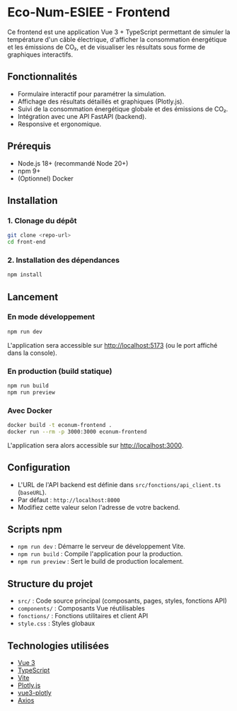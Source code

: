 # Eco-Num-ESIEE - Frontend

Ce frontend est une application Vue 3 + TypeScript permettant de simuler la température d'un câble électrique,
d'afficher la consommation énergétique et les émissions de CO₂, et de visualiser les résultats sous forme de graphiques
interactifs.

## Fonctionnalités

- Formulaire interactif pour paramétrer la simulation.
- Affichage des résultats détaillés et graphiques (Plotly.js).
- Suivi de la consommation énergétique globale et des émissions de CO₂.
- Intégration avec une API FastAPI (backend).
- Responsive et ergonomique.

## Prérequis

- Node.js 18+ (recommandé Node 20+)
- npm 9+
- (Optionnel) Docker

## Installation

### 1. Clonage du dépôt

```bash
git clone <repo-url>
cd front-end
```

### 2. Installation des dépendances

```bash
npm install
```

## Lancement

### En mode développement

```bash
npm run dev
```

L'application sera accessible sur [http://localhost:5173](http://localhost:5173) (ou le port affiché dans la console).

### En production (build statique)

```bash
npm run build
npm run preview
```

### Avec Docker

```bash
docker build -t econum-frontend .
docker run --rm -p 3000:3000 econum-frontend
```

L'application sera alors accessible sur [http://localhost:3000](http://localhost:3000).

## Configuration

- L'URL de l'API backend est définie dans `src/fonctions/api_client.ts` (`baseURL`).
- Par défaut : `http://localhost:8000`
- Modifiez cette valeur selon l'adresse de votre backend.

## Scripts npm

- `npm run dev` : Démarre le serveur de développement Vite.
- `npm run build` : Compile l'application pour la production.
- `npm run preview` : Sert le build de production localement.

## Structure du projet

- `src/` : Code source principal (composants, pages, styles, fonctions API)
- `components/` : Composants Vue réutilisables
- `fonctions/` : Fonctions utilitaires et client API
- `style.css` : Styles globaux

## Technologies utilisées

- [Vue 3](https://vuejs.org/)
- [TypeScript](https://www.typescriptlang.org/)
- [Vite](https://vitejs.dev/)
- [Plotly.js](https://plotly.com/javascript/)
- [vue3-plotly](https://github.com/David-Desmaisons/vue3-plotly)
- [Axios](https://axios-http.com/)

